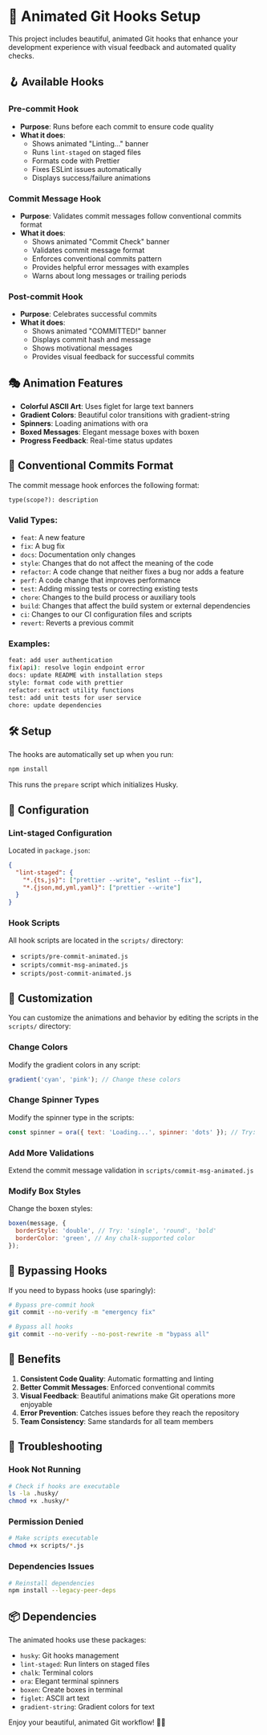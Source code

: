 # 🎨 Animated Git Hooks Setup

This project includes beautiful, animated Git hooks that enhance your development experience with visual feedback and automated quality checks.

## 🪝 Available Hooks

### Pre-commit Hook

- **Purpose**: Runs before each commit to ensure code quality
- **What it does**:
  - Shows animated "Linting..." banner
  - Runs `lint-staged` on staged files
  - Formats code with Prettier
  - Fixes ESLint issues automatically
  - Displays success/failure animations

### Commit Message Hook

- **Purpose**: Validates commit messages follow conventional commits format
- **What it does**:
  - Shows animated "Commit Check" banner
  - Validates commit message format
  - Enforces conventional commits pattern
  - Provides helpful error messages with examples
  - Warns about long messages or trailing periods

### Post-commit Hook

- **Purpose**: Celebrates successful commits
- **What it does**:
  - Shows animated "COMMITTED!" banner
  - Displays commit hash and message
  - Shows motivational messages
  - Provides visual feedback for successful commits

## 🎭 Animation Features

- **Colorful ASCII Art**: Uses figlet for large text banners
- **Gradient Colors**: Beautiful color transitions with gradient-string
- **Spinners**: Loading animations with ora
- **Boxed Messages**: Elegant message boxes with boxen
- **Progress Feedback**: Real-time status updates

## 📝 Conventional Commits Format

The commit message hook enforces the following format:

```
type(scope?): description
```

### Valid Types:

- `feat`: A new feature
- `fix`: A bug fix
- `docs`: Documentation only changes
- `style`: Changes that do not affect the meaning of the code
- `refactor`: A code change that neither fixes a bug nor adds a feature
- `perf`: A code change that improves performance
- `test`: Adding missing tests or correcting existing tests
- `chore`: Changes to the build process or auxiliary tools
- `build`: Changes that affect the build system or external dependencies
- `ci`: Changes to our CI configuration files and scripts
- `revert`: Reverts a previous commit

### Examples:

```bash
feat: add user authentication
fix(api): resolve login endpoint error
docs: update README with installation steps
style: format code with prettier
refactor: extract utility functions
test: add unit tests for user service
chore: update dependencies
```

## 🛠️ Setup

The hooks are automatically set up when you run:

```bash
npm install
```

This runs the `prepare` script which initializes Husky.

## 🔧 Configuration

### Lint-staged Configuration

Located in `package.json`:

```json
{
  "lint-staged": {
    "*.{ts,js}": ["prettier --write", "eslint --fix"],
    "*.{json,md,yml,yaml}": ["prettier --write"]
  }
}
```

### Hook Scripts

All hook scripts are located in the `scripts/` directory:

- `scripts/pre-commit-animated.js`
- `scripts/commit-msg-animated.js`
- `scripts/post-commit-animated.js`

## 🎨 Customization

You can customize the animations and behavior by editing the scripts in the `scripts/` directory:

### Change Colors

Modify the gradient colors in any script:

```javascript
gradient('cyan', 'pink'); // Change these colors
```

### Change Spinner Types

Modify the spinner type in the scripts:

```javascript
const spinner = ora({ text: 'Loading...', spinner: 'dots' }); // Try: 'bouncingBar', 'dots2', 'line'
```

### Add More Validations

Extend the commit message validation in `scripts/commit-msg-animated.js`

### Modify Box Styles

Change the boxen styles:

```javascript
boxen(message, {
  borderStyle: 'double', // Try: 'single', 'round', 'bold'
  borderColor: 'green', // Any chalk-supported color
});
```

## 🚫 Bypassing Hooks

If you need to bypass hooks (use sparingly):

```bash
# Bypass pre-commit hook
git commit --no-verify -m "emergency fix"

# Bypass all hooks
git commit --no-verify --no-post-rewrite -m "bypass all"
```

## 🎯 Benefits

1. **Consistent Code Quality**: Automatic formatting and linting
2. **Better Commit Messages**: Enforced conventional commits
3. **Visual Feedback**: Beautiful animations make Git operations more enjoyable
4. **Error Prevention**: Catches issues before they reach the repository
5. **Team Consistency**: Same standards for all team members

## 🐛 Troubleshooting

### Hook Not Running

```bash
# Check if hooks are executable
ls -la .husky/
chmod +x .husky/*
```

### Permission Denied

```bash
# Make scripts executable
chmod +x scripts/*.js
```

### Dependencies Issues

```bash
# Reinstall dependencies
npm install --legacy-peer-deps
```

## 📦 Dependencies

The animated hooks use these packages:

- `husky`: Git hooks management
- `lint-staged`: Run linters on staged files
- `chalk`: Terminal colors
- `ora`: Elegant terminal spinners
- `boxen`: Create boxes in terminal
- `figlet`: ASCII art text
- `gradient-string`: Gradient colors for text

Enjoy your beautiful, animated Git workflow! 🚀✨
